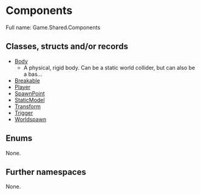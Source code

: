 ﻿
# Components

Full name: Game.Shared.Components

## Classes, structs and/or records

* [Body](Body.md)
  * A physical, rigid body. Can be a static world collider, but can also be a bas...
* [Breakable](Breakable.md)
* [Player](Player.md)
* [SpawnPoint](SpawnPoint.md)
* [StaticModel](StaticModel.md)
* [Transform](Transform.md)
* [Trigger](Trigger.md)
* [Worldspawn](Worldspawn.md)

## Enums

None.

## Further namespaces

None.

